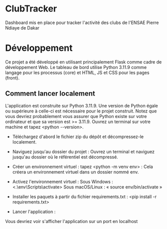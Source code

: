 # ClubTracker

Dashboard mis en place pour tracker l'activité des clubs de l'ENSAE Pierre Ndiaye de Dakar

# Développement
Ce projet a été développé en utilisant principalement Flask comme cadre de développement Web. Le tableau de bord utilise Python 3.11.9 comme langage pour les processus (core) et HTML, JS et CSS pour les pages (front).

## Comment lancer localement
L'application est construite sur Python 3.11.9. Une version de Python égale ou supérieure à celle-ci est nécessaire pour le projet construit. Notez que vous devriez probablement vous assurer que Python existe sur votre ordinateur et que sa version est >= 3.11.9.
Ouvrez un terminal sur votre machine et tapez <python --version>.

- Téléchargez d'abord le fichier zip du dépôt et décompressez-le localement.
- Naviguez jusqu'au dossier du projet : Ouvrez un terminal et naviguez jusqu'au dossier où le référentiel est décompressé.
- Créer un environnement virtuel : tapez <python -m venv env> : Cela créera un environnement virtuel dans un dossier nommé env.
- Activez l'environnement virtuel : 
Sous Windows : <.\env\Scripts\activate>
Sous macOS/Linux : « source env/bin/activate »

- Installer les paquets à partir du fichier requirements.txt : <pip install -r requirements.txt>
- Lancer l'application : <python app.py>

Vous devriez voir s'afficher l'application sur un port en localhost

